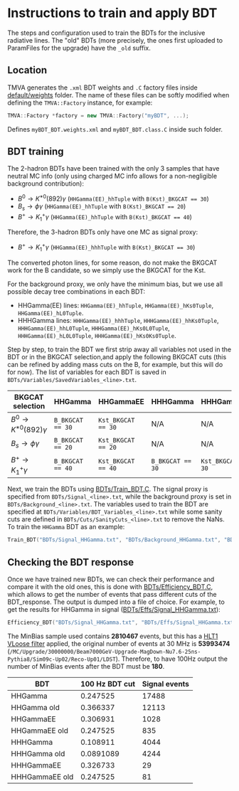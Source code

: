 # Instructions to train and apply BDT

The steps and configuration used to train the BDTs for the inclusive radiative lines. The "old" BDTs (more precisely, the ones first uploaded to ParamFiles for the upgrade) have the `_old` suffix.

## Location

TMVA generates the `.xml` BDT weights and `.C` factory files inside [default/weights](default/weights) folder. The name of these files can be softly modified when defining the `TMVA::Factory` instance, for example:

```c++
TMVA::Factory *factory = new TMVA::Factory("myBDT", ...);
```

Defines `myBDT_BDT.weights.xml` and `myBDT_BDT.class.C` inside such folder.

## BDT training

The 2-hadron BDTs have been trained with the only 3 samples that have neutral MC info (only using charged MC info allows for a non-negligible background contribution):

- $B^0\to K^{*0}(892)\gamma$ (`HHGamma(EE)_hhTuple` with `B(Kst)_BKGCAT == 30`)
- $B_s\to\phi\gamma$ (`HHGamma(EE)_hhTuple` with `B(Kst)_BKGCAT == 20`)
- $B^+\to K_1^+\gamma$ (`HHGamma(EE)_hhTuple` with `B(Kst)_BKGCAT == 40`)

Therefore, the 3-hadron BDTs only have one MC as signal proxy:

- $B^+\to K_1^+\gamma$ (`HHGamma(EE)_hhhTuple` with `B(Kst)_BKGCAT == 30`)

The converted photon lines, for some reason, do not make the BKGCAT work for the B candidate, so we simply use the BKGCAT for the Kst.

For the background proxy, we only have the minimum bias, but we use all possible decay tree combinations in each BDT:

- HHGamma(EE) lines: `HHGamma(EE)_hhTuple`, `HHGamma(EE)_hKs0Tuple`, `HHGamma(EE)_hL0Tuple`.
- HHHGamma lines: `HHHGamma(EE)_hhhTuple`, `HHHGamma(EE)_hhKs0Tuple`, `HHHGamma(EE)_hhL0Tuple`, `HHHGamma(EE)_hKs0L0Tuple`, `HHHGamma(EE)_hL0L0Tuple`, `HHHGamma(EE)_hKs0Ks0Tuple`.

Step by step, to train the BDT we first strip away all variables not used in the BDT or in the BKGCAT selection,and apply the following BKGCAT cuts (this can be refined by adding mass cuts on the B, for example, but this will do for now). The list of variables for each BDT is saved in `BDTs/Variables/SavedVariables_<line>.txt`.

| BKGCAT selection           | HHGamma          | HHGammaEE          | HHHGamma         | HHHGammaEE         |
| -------------------------- | ---------------- | ------------------ | ---------------- | ------------------ |
| $B^0\to K^{*0}(892)\gamma$ | `B_BKGCAT == 30` | `Kst_BKGCAT == 30` | N/A              | N/A                |
| $B_s\to\phi\gamma$         | `B_BKGCAT == 20` | `Kst_BKGCAT == 20` | N/A              | N/A                |
| $B^+\to K_1^+\gamma$       | `B_BKGCAT == 40` | `Kst_BKGCAT == 40` | `B_BKGCAT == 30` | `Kst_BKGCAT == 30` |

Next, we train the BDTs using [BDTs/Train_BDT.C](BDTs/Train_BDT.C). The signal proxy is specified from `BDTs/Signal_<line>.txt`, while the background proxy is set in `BDTs/Background_<line>.txt`. The variables used to train the BDT are specified at `BDTs/Variables/BDT_Variables_<line>.txt` while some sanity cuts are defined in `BDTs/Cuts/SanityCuts_<line>.txt` to remove the NaNs. To train the `HHGamma` BDT as an example:

```c++
Train_BDT("BDTs/Signal_HHGamma.txt", "BDTs/Background_HHGamma.txt", "BDTs/Variables/BDT_Variables_HHGamma.txt", "HHGamma", "BDTs/Cuts/SanityCuts_HHGamma.txt")
```

## Checking the BDT response

Once we have trained new BDTs, we can check their performance and compare it with the old ones, this is done with [BDTs/Efficiency_BDT.C](BDTs/Efficiency_BDT.C), which allows to get the number of events that pass different cuts of the BDT_response. The output is dumped into a file of choice. For example, to get the results for HHGamma in signal ([BDTs/Effs/Signal_HHGamma.txt](BDTs/Effs/Signal_HHGamma.txt)):

```c++
Efficiency_BDT("BDTs/Signal_HHGamma.txt", "BDTs/Effs/Signal_HHGamma.txt", "BDTs/Variables/BDT_Variables_HHGamma.txt", "HHGamma", 100)
```

The MinBias sample used contains **2810467** events, but this has a [HLT1 VLoose filter](https://cds.cern.ch/record/2688423/files/LHCb-PUB-2019-013.pdf) applied, the original number of events at 30 MHz is **53993474** (`/MC/Upgrade/30000000/Beam7000GeV-Upgrade-MagDown-Nu7.6-25ns-Pythia8/Sim09c-Up02/Reco-Up01/LDST`). Therefore, to have 100Hz output the number of MinBias events after the BDT must be **180**.

| BDT            | 100 Hz BDT cut | Signal events |
| -------------- | -------------- | ------------- |
| HHGamma        | 0.247525       | 17488         |
| HHGamma old    | 0.366337       | 12113         |
| HHGammaEE      | 0.306931       | 1028          |
| HHGammaEE old  | 0.247525       | 835           |
| HHHGamma       | 0.108911       | 4044          |
| HHHGamma old   | 0.0891089      | 4244          |
| HHHGammaEE     | 0.326733       | 29            |
| HHHGammaEE old | 0.247525       | 81            |
